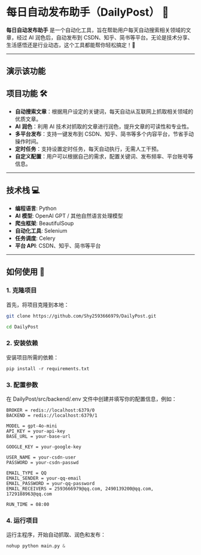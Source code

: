 # 每日自动发布助手（DailyPost） 🌟

**每日自动发布助手** 是一个自动化工具，旨在帮助用户每天自动搜索相关领域的文章，经过 AI 润色后，自动发布到 CSDN、知乎、简书等平台。无论是技术分享、生活感悟还是行业动态，这个工具都能帮你轻松搞定！🚀

---
## 演示该功能


## 项目功能 🛠️

- **自动搜索文章**：根据用户设定的关键词，每天自动从互联网上抓取相关领域的优质文章。
- **AI 润色**：利用 AI 技术对抓取的文章进行润色，提升文章的可读性和专业性。
- **多平台发布**：支持一键发布到 CSDN、知乎、简书等多个内容平台，节省手动操作时间。
- **定时任务**：支持设置定时任务，每天自动执行，无需人工干预。
- **自定义配置**：用户可以根据自己的需求，配置关键词、发布频率、平台账号等信息。

---

## 技术栈 💻

- **编程语言**: Python
- **AI 模型**: OpenAI GPT / 其他自然语言处理模型
- **爬虫框架**: BeautifulSoup
- **自动化工具**: Selenium
- **任务调度**: Celery
- **平台 API**: CSDN、知乎、简书等平台

---

## 如何使用 🚀

### 1. 克隆项目
首先，将项目克隆到本地：
```bash
git clone https://github.com/Shy2593666979/DailyPost.git

cd DailyPost
```

### 2. 安装依赖
安装项目所需的依赖：
```
pip install -r requirements.txt
```
### 3. 配置参数
在 DailyPost/src/backend/.env 文件中创建并填写你的配置信息，例如：

```
BROKER = redis://localhost:6379/0
BACKEND = redis://localhost:6379/1

MODEL = gpt-4o-mini
API_KEY = your-api-key
BASE_URL = your-base-url

GOOGLE_KEY = your-google-key

USER_NAME = your-csdn-user
PASSWORD = your-csdn-passwd

EMAIL_TYPE = QQ
EMAIL_SENDER = your-qq-email
EMAIL_PASSWORD = your-qq-password
EMAIL_RECEIVERS = 2593666979@qq.com, 2490139200@qq.com, 1729188963@qq.com

RUN_TIME = 08:00

```

### 4. 运行项目
运行主程序，开始自动抓取、润色和发布：

```python
nohup python main.py &
```